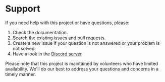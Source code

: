 # Support

If you need help with this project or have questions, please:

1. Check the documentation.
2. Search the existing issues and pull requests.
3. Create a new issue if your question is not answered or your problem is not solved.
4. Have a look in the [Discord server](https://discord.gg/HhrNrHJPRb)

Please note that this project is maintained by volunteers who have limited availability. We'll do our best to address your questions and concerns in a timely manner.
